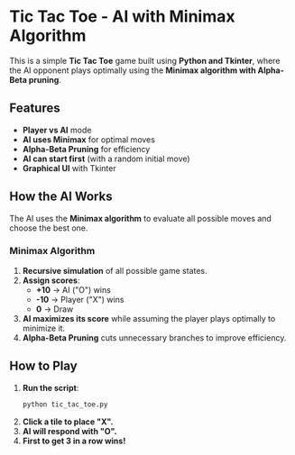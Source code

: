 # Tic Tac Toe - AI with Minimax Algorithm

This is a simple **Tic Tac Toe** game built using **Python and Tkinter**, where the AI opponent plays optimally using the **Minimax algorithm with Alpha-Beta pruning**.

## Features
- **Player vs AI** mode
- **AI uses Minimax** for optimal moves
- **Alpha-Beta Pruning** for efficiency
- **AI can start first** (with a random initial move)
- **Graphical UI** with Tkinter

## How the AI Works
The AI uses the **Minimax algorithm** to evaluate all possible moves and choose the best one. 

### **Minimax Algorithm**
1. **Recursive simulation** of all possible game states.
2. **Assign scores**:
   - **+10** → AI ("O") wins
   - **-10** → Player ("X") wins
   - **0** → Draw
3. **AI maximizes its score** while assuming the player plays optimally to minimize it.
4. **Alpha-Beta Pruning** cuts unnecessary branches to improve efficiency.

## How to Play
1. **Run the script**:  
   ```sh
   python tic_tac_toe.py

2. **Click a tile to place "X".**
3. **AI will respond with "O".**
4. **First to get 3 in a row wins!**
